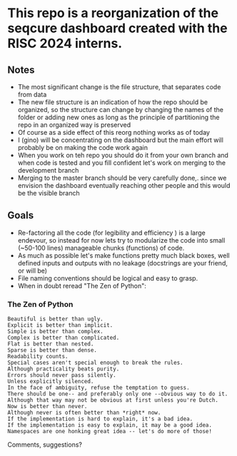 # This repo is a reorganization of the seqcure dashboard created with the RISC 2024 interns.

## Notes
* The most significant change is the file structure, that separates code from data
* The new file structure is an indication of how the repo should be organized, so the structure can change by changing the names of the folder or adding new ones as long as the principle of partitioning the repo in an organized way is preserved
* Of course as a side effect of this reorg nothing works as of today
* I (gino) will be concentrating on the dashboard but the main effort will probably be on making the code work again 
* When you work on teh repo you should do it from your own branch and when code is tested and you fill confident let's work on merging to the development branch
* Merging to the master branch should be very carefully done,. since we envision the dashboard eventually reaching other people and this would be the visible branch

## Goals
* Re-factoring all the code (for legibility and efficiency ) is a large endevour, so instead for now lets try to modularize the code into small (~50-100 lines) manageable chunks (functions) of code. 
* As much as possible let\'s make functions pretty much black boxes, well defined inputs and outputs with no leakage (docstrings are your friend, or will be)
* File naming conventions should be logical and easy to grasp. 
* When in doubt reread "The Zen of Python":


### The Zen of Python

```
Beautiful is better than ugly.
Explicit is better than implicit.
Simple is better than complex.
Complex is better than complicated.
Flat is better than nested.
Sparse is better than dense.
Readability counts.
Special cases aren't special enough to break the rules.
Although practicality beats purity.
Errors should never pass silently.
Unless explicitly silenced.
In the face of ambiguity, refuse the temptation to guess.
There should be one-- and preferably only one --obvious way to do it.
Although that way may not be obvious at first unless you're Dutch.
Now is better than never.
Although never is often better than *right* now.
If the implementation is hard to explain, it's a bad idea.
If the implementation is easy to explain, it may be a good idea.
Namespaces are one honking great idea -- let's do more of those!
```

Comments, suggestions? 
